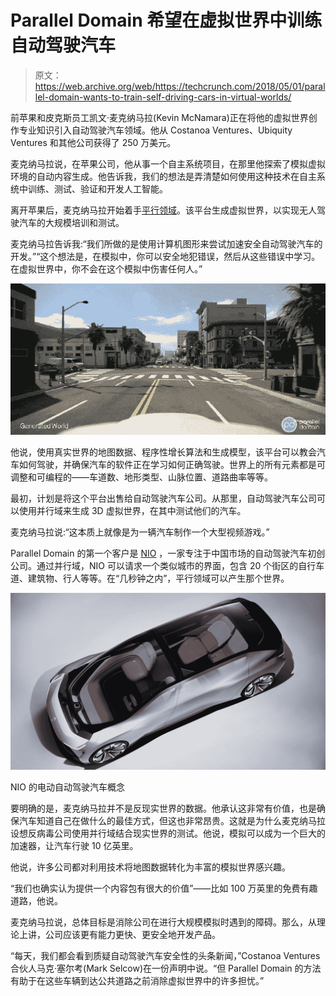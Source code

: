 # Parallel Domain 希望在虚拟世界中训练自动驾驶汽车 

> 原文：<https://web.archive.org/web/https://techcrunch.com/2018/05/01/parallel-domain-wants-to-train-self-driving-cars-in-virtual-worlds/>

前苹果和皮克斯员工凯文·麦克纳马拉(Kevin McNamara)正在将他的虚拟世界创作专业知识引入自动驾驶汽车领域。他从 Costanoa Ventures、Ubiquity Ventures 和其他公司获得了 250 万美元。

麦克纳马拉说，在苹果公司，他从事一个自主系统项目，在那里他探索了模拟虚拟环境的自动内容生成。他告诉我，我们的想法是弄清楚如何使用这种技术在自主系统中训练、测试、验证和开发人工智能。

离开苹果后，麦克纳马拉开始着手[平行领域](https://web.archive.org/web/20221225084321/https://www.paralleldomain.com/)。该平台生成虚拟世界，以实现无人驾驶汽车的大规模培训和测试。

麦克纳马拉告诉我:“我们所做的是使用计算机图形来尝试加速安全自动驾驶汽车的开发。”“这个想法是，在模拟中，你可以安全地犯错误，然后从这些错误中学习。在虚拟世界中，你不会在这个模拟中伤害任何人。”

![](img/22837992f93c7eece9613f8a8cfacd4a.png)

他说，使用真实世界的地图数据、程序性增长算法和生成模型，该平台可以教会汽车如何驾驶，并确保汽车的软件正在学习如何正确驾驶。世界上的所有元素都是可调整和可编程的——车道数、地形类型、山脉位置、道路曲率等等。

最初，计划是将这个平台出售给自动驾驶汽车公司。从那里，自动驾驶汽车公司可以使用并行域来生成 3D 虚拟世界，在其中测试他们的汽车。

麦克纳马拉说:“这本质上就像是为一辆汽车制作一个大型视频游戏。”

Parallel Domain 的第一个客户是 [NIO](https://web.archive.org/web/20221225084321/https://www.nio.io/visioncar) ，一家专注于中国市场的自动驾驶汽车初创公司。通过并行域，NIO 可以请求一个类似城市的界面，包含 20 个街区的自行车道、建筑物、行人等等。在“几秒钟之内”，平行领域可以产生那个世界。

![](img/13ec91de0d6b0406179a44fc48a45fe9.png)

NIO 的电动自动驾驶汽车概念

要明确的是，麦克纳马拉并不是反现实世界的数据。他承认这非常有价值，也是确保汽车知道自己在做什么的最佳方式，但这也非常昂贵。这就是为什么麦克纳马拉设想反病毒公司使用并行域结合现实世界的测试。他说，模拟可以成为一个巨大的加速器，让汽车行驶 10 亿英里。

他说，许多公司都对利用技术将地图数据转化为丰富的模拟世界感兴趣。

“我们也确实认为提供一个内容包有很大的价值”——比如 100 万英里的免费有趣道路，他说。

麦克纳马拉说，总体目标是消除公司在进行大规模模拟时遇到的障碍。那么，从理论上讲，公司应该更有能力更快、更安全地开发产品。

“每天，我们都会看到质疑自动驾驶汽车安全性的头条新闻，”Costanoa Ventures 合伙人马克·塞尔考(Mark Selcow)在一份声明中说。“但 Parallel Domain 的方法有助于在这些车辆到达公共道路之前消除虚拟世界中的许多担忧。”